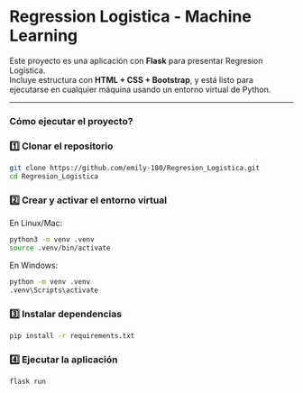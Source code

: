# Regression Logistica - Machine Learning

Este proyecto es una aplicación con **Flask** para presentar Regresion Logistica.  
Incluye estructura con **HTML + CSS + Bootstrap**, y está listo para ejecutarse en cualquier máquina usando un entorno virtual de Python.

---

### Cómo ejecutar el proyecto?

### 1️⃣ Clonar el repositorio
```bash
git clone https://github.com/emily-180/Regresion_Logistica.git
cd Regresion_Logistica
```

### 2️⃣ Crear y activar el entorno virtual
En Linux/Mac:
```bash
python3 -m venv .venv
source .venv/bin/activate
```

En Windows:
```bash
python -m venv .venv
.venv\Scripts\activate
```

### 3️⃣ Instalar dependencias
```bash
pip install -r requirements.txt
```

### 4️⃣ Ejecutar la aplicación
```bash
flask run